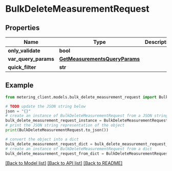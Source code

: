 # BulkDeleteMeasurementRequest


## Properties

Name | Type | Description | Notes
------------ | ------------- | ------------- | -------------
**only_validate** | **bool** |  | [optional] 
**var_query_params** | [**GetMeasurementsQueryParams**](GetMeasurementsQueryParams.md) |  | [optional] 
**quick_filter** | **str** |  | [optional] 

## Example

```python
from metering_client.models.bulk_delete_measurement_request import BulkDeleteMeasurementRequest

# TODO update the JSON string below
json = "{}"
# create an instance of BulkDeleteMeasurementRequest from a JSON string
bulk_delete_measurement_request_instance = BulkDeleteMeasurementRequest.from_json(json)
# print the JSON string representation of the object
print(BulkDeleteMeasurementRequest.to_json())

# convert the object into a dict
bulk_delete_measurement_request_dict = bulk_delete_measurement_request_instance.to_dict()
# create an instance of BulkDeleteMeasurementRequest from a dict
bulk_delete_measurement_request_from_dict = BulkDeleteMeasurementRequest.from_dict(bulk_delete_measurement_request_dict)
```
[[Back to Model list]](../README.md#documentation-for-models) [[Back to API list]](../README.md#documentation-for-api-endpoints) [[Back to README]](../README.md)


